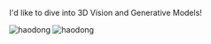 I'd like to dive into 3D Vision and Generative Models!

![haodong](https://github-readme-stats.vercel.app/api?username=haodong2000&count_private=true&hide_border=true) ![haodong](https://github-readme-stats.vercel.app/api/top-langs/?username=haodong2000&layout=compact&hide_border=true&langs_count=8&hide=html,css,less,ejs,scss,makefile,jupyter%20notebook)
